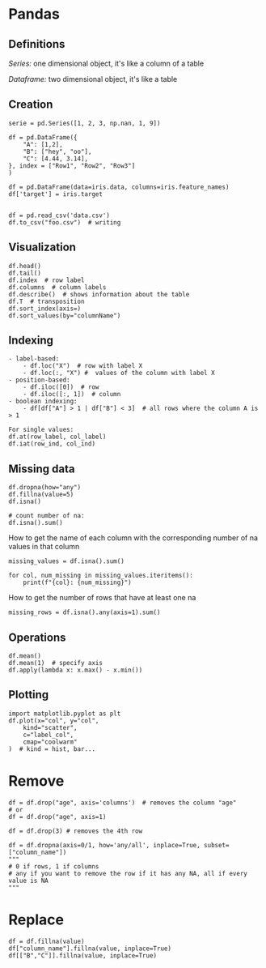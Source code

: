 # Pandas

## Definitions
*Series:* one dimensional object, it's like a column of a table

*Dataframe:* two dimensional object, it's like a table

## Creation
```
serie = pd.Series([1, 2, 3, np.nan, 1, 9])

df = pd.DataFrame({
    "A": [1,2],
    "B": ["hey", "oo"],
    "C": [4.44, 3.14],
}, index = ["Row1", "Row2", "Row3"]
)

df = pd.DataFrame(data=iris.data, columns=iris.feature_names)
df['target'] = iris.target


df = pd.read_csv('data.csv')
df.to_csv("foo.csv")  # writing
```

## Visualization
```
df.head()
df.tail()
df.index  # row label
df.columns  # column labels
df.describe()  # shows information about the table
df.T  # transposition
df.sort_index(axis=)
df.sort_values(by="columnName")
```

## Indexing 
```
- label-based: 
    - df.loc("X")  # row with label X
    - df.loc(:, "X") #  values of the column with label X
- position-based:
    - df.iloc([0])  # row
    - df.iloc([:, 1])  # column
- boolean indexing:
    - df[df["A"] > 1 | df["B"] < 3]  # all rows where the column A is > 1

For single values: 
df.at(row_label, col_label)
df.iat(row_ind, col_ind)
```

## Missing data
```
df.dropna(how="any")
df.fillna(value=5)
df.isna()

# count number of na:
df.isna().sum()
```

How to get the name of each column with the corresponding number of na values in that column
```
missing_values = df.isna().sum()

for col, num_missing in missing_values.iteritems():
    print(f"{col}: {num_missing}")
```

How to get the number of rows that have at least one na
```
missing_rows = df.isna().any(axis=1).sum()
```

## Operations
```
df.mean()
df.mean(1)  # specify axis  
df.apply(lambda x: x.max() - x.min())
```

## Plotting
```
import matplotlib.pyplot as plt
df.plot(x="col", y="col",
    kind="scatter", 
    c="label_col",
    cmap="coolwarm"
)  # kind = hist, bar...
```

# Remove
```
df = df.drop("age", axis='columns')  # removes the column "age"
# or
df = df.drop("age", axis=1)

df = df.drop(3) # removes the 4th row

df = df.dropna(axis=0/1, how='any/all', inplace=True, subset=["column_name"])
"""
# 0 if rows, 1 if columns
# any if you want to remove the row if it has any NA, all if every value is NA
"""
```

# Replace
```
df = df.fillna(value)
df["column_name"].fillna(value, inplace=True)
df[["B","C"]].fillna(value, inplace=True)
```